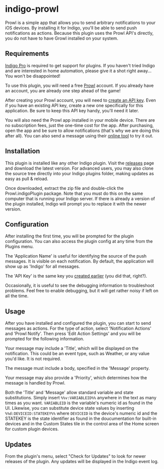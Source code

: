 # indigo-prowl

Prowl is a simple app that allows you to send arbitrary notifications to your iOS devices.
By installing it for Indigo, you'll be able to send push notifications as actions.  Because
this plugin uses the Prowl API's directly, you do not have to have Growl installed on your
system.

## Requirements

[Indigo Pro](https://www.indigodomo.com) is required to get support for plugins.  If you
haven't tried Indigo and are interested in home automation, please give it a shot right
away...  You won't be disappointed!

To use this plugin, you will need a free [Prowl](http://www.prowlapp.com/) account.  If you
already have an account, you are already one step ahead of the game!

After creating your Prowl account, you will need to
[create an API key](https://www.prowlapp.com/api_settings.php).  Even if you have an
existing API key, create a new one specifically for this application.  Be sure to keep this
API key handy, you'll need it later.

You will also need the Prowl app installed in your mobile device.  There are no
subscription fees, just the one-time cost for the app.  After purchasing, open the app and
be sure to allow notifications (that's why we are doing this after all).  You can also send
a message using their [online tool](https://www.prowlapp.com/add_notification.php) to try
it out.

## Installation

This plugin is installed like any other Indigo plugin.  Visit the
[releases](https://github.com/jheddings/indigo-prowl/releases) page and download the latest
version.  For advanced users, you may also clone the source tree directly into your Indigo
plugins folder, making updates as easy as pull & reload.

Once downloaded, extract the zip file and double-click the Prowl.indigoPlugin package.
Note that you must do this on the same computer that is running your Indigo server.  If
there is already a version of the plugin installed, Indigo will prompt you to replace it
with the newer version.

## Configuration

After installing the first time, you will be prompted for the plugin configuration.  You
can also access the plugin config at any time from the Plugins menu.

The 'Application Name' is useful for identifying the source of the push messages.  It is
visible on each notification.  By default, the application will show up as 'Indigo' for all
messages.

The 'API Key' is the same key you
[created earlier](https://www.prowlapp.com/api_settings.php) (you did that, right?).

Occasionally, it is useful to see the debugging information to troubleshoot problems.  Feel
free to enable debugging, but it will get rather noisy if left on all the time.

## Usage

After you have installed and configured the plugin, you can start to send messages as
actions.  For the type of action, select 'Notification Actions' and 'Prowl Notify'.  Then
press 'Edit Action Settings' and you will be prompted for the following information.

Your message may include a 'Title', which will be displayed on the notification.  This
could be an event type, such as Weather, or any value you'd like.  It is not required.

The message must include a body, specified in the 'Message' property.

Your message may also provide a 'Priority', which determines how the message is handled by
Prowl.

Both the 'Title' and 'Message' allow standard variable and state substitutions.  Simply
insert `%%v:VARIABLEID%%` anywhere in the text as many times as you want. `VARIABLEID` is
the variable's numeric id as found in the UI. Likewise, you can substitute device state
values by inserting `%%d:DEVICEID:STATEKEY%%` where `DEVICEID` is the device's numeric id
and the STATEKEY is the state identifier as found in the doucumentation for built-in
devices and in the Custom States tile in the control area of the Home screen for custom
plugin devices.

## Updates

From the plugin's menu, select "Check for Updates" to look for newer releases of the
plugin.  Any updates will be displayed in the Indigo event log.
